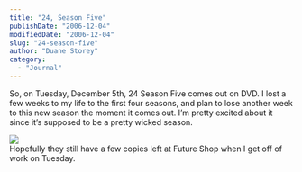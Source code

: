 ```yaml
---
title: "24, Season Five"
publishDate: "2006-12-04"
modifiedDate: "2006-12-04"
slug: "24-season-five"
author: "Duane Storey"
category:
  - "Journal"
---
```


So, on Tuesday, December 5th, 24 Season Five comes out on DVD. I lost a few weeks to my life to the first four seasons, and plan to lose another week to this new season the moment it comes out. I’m pretty excited about it since it’s supposed to be a pretty wicked season.

  
![](http://www.futureshop.ca/multimedia/products/large/dvdm1168617.jpg)  
Hopefully they still have a few copies left at Future Shop when I get off of work on Tuesday.